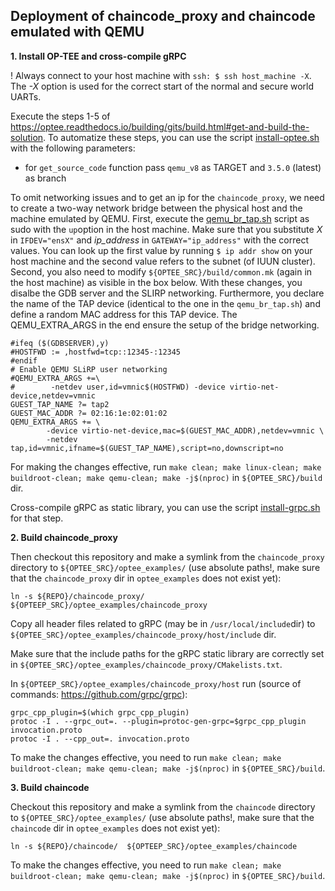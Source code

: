 ## Deployment of chaincode_proxy and chaincode emulated with QEMU

**1. Install OP-TEE and cross-compile gRPC**

!  Always connect to your host machine with ```ssh: $ ssh host_machine -X```. The *-X* option is used for the correct start of the normal and secure world UARTs.


Execute the steps 1-5 of https://optee.readthedocs.io/building/gits/build.html#get-and-build-the-solution. 
To automatize these steps, you can use the script [install-optee.sh](https://github.com/piachristel/open-source-fabric-optee-chaincode/blob/master/documentation/install-optee.sh) with the following parameters:
* for `get_source_code` function pass `qemu_v8` as TARGET and `3.5.0` (latest) as branch


To omit networking issues and to get an ip for the `chaincode_proxy`, we need to create a two-way network bridge between the physical host and the machine emulated by QEMU. First, execute the [qemu_br_tap.sh](https://github.com/piachristel/open-source-fabric-optee-chaincode/blob/master/documentation/qemu_br_tap.sh) script as sudo with the ```up```option in the host machine.  Make sure that you substitute *X* in  ```IFDEV="ensX"``` and *ip_address* in ```GATEWAY="ip_address"``` with the correct values. You can look up the first value by running ```$ ip addr show``` on your host machine and the second value refers to the subnet (of IUUN cluster).
   Second, you also need to modify ```${OPTEE_SRC}/build/common.mk``` (again in the host machine) as visible in the box below. With these changes, you disalbe the GDB server and the SLIRP networking. Furthermore, you declare the name of the TAP device (identical to the one in the ```qemu_br_tap.sh```) and define a random MAC address for this TAP device. The QEMU_EXTRA_ARGS in the end ensure the setup of the bridge networking.
```
#ifeq ($(GDBSERVER),y)
#HOSTFWD := ,hostfwd=tcp::12345-:12345
#endif
# Enable QEMU SLiRP user networking
#QEMU_EXTRA_ARGS +=\
#        -netdev user,id=vmnic$(HOSTFWD) -device virtio-net-device,netdev=vmnic
GUEST_TAP_NAME ?= tap2
GUEST_MAC_ADDR ?= 02:16:1e:02:01:02
QEMU_EXTRA_ARGS += \
        -device virtio-net-device,mac=$(GUEST_MAC_ADDR),netdev=vmnic \
        -netdev tap,id=vmnic,ifname=$(GUEST_TAP_NAME),script=no,downscript=no
```
  For making the changes effective, run  ```make clean; make linux-clean; make buildroot-clean; make qemu-clean; make -j$(nproc)``` in ```${OPTEE_SRC}/build``` dir.


Cross-compile gRPC as static library, you can use the script [install-grpc.sh](https://github.com/piachristel/open-source-fabric-optee-chaincode/blob/master/documentation/install-grpc.sh) for that step.

**2. Build chaincode_proxy**

Then checkout this repository and make a symlink from the `chaincode_proxy` directory to `${OPTEE_SRC}/optee_examples/` (use absolute paths!, make sure that the `chaincode_proxy` dir in `optee_examples` does not exist yet): 
```
ln -s ${REPO}/chaincode_proxy/  ${OPTEEP_SRC}/optee_examples/chaincode_proxy
```
Copy all header files related to gRPC (may be in `/usr/local/include`dir) to `${OPTEE_SRC}/optee_examples/chaincode_proxy/host/include` dir.

Make sure that the include paths for the gRPC static library are correctly set in `${OPTEE_SRC}/optee_examples/chaincode_proxy/CMakelists.txt`.

In `${OPTEEP_SRC}/optee_examples/chaincode_proxy/host` run (source of commands: https://github.com/grpc/grpc): 
```
grpc_cpp_plugin=$(which grpc_cpp_plugin)
protoc -I . --grpc_out=. --plugin=protoc-gen-grpc=$grpc_cpp_plugin invocation.proto
protoc -I . --cpp_out=. invocation.proto
```

To make the changes effective, you need to run `make clean; make buildroot-clean; make qemu-clean; make -j$(nproc)` in `${OPTEE_SRC}/build`.

**3. Build chaincode**

Checkout this repository and make a symlink from the `chaincode` directory to `${OPTEE_SRC}/optee_examples/` (use absolute paths!, make sure that the `chaincode` dir in `optee_examples` does not exist yet): 
```
ln -s ${REPO}/chaincode/  ${OPTEEP_SRC}/optee_examples/chaincode
```

To make the changes effective, you need to run `make clean; make buildroot-clean; make qemu-clean; make -j$(nproc)` in `${OPTEE_SRC}/build`.
